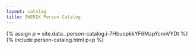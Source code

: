 ```yaml
---
layout: catalog
title: SWERIK Person Catalog
---
```

{% assign p = site.data._person-catalog.i-7HbuopkkYF6MzpYcnnVYDt %}
{% include person-catalog.html p=p %}

